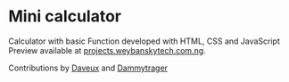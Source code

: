 # Mini calculator
Calculator with basic Function developed with HTML, CSS and JavaScript<br/>
Preview available at [projects.weybanskytech.com.ng](https://projects.weybanskytech.com.ng/calculator). 

Contributions by [Daveux](https://github.com/Daveux) and [Dammytrager](https://github.com/Dammytrager)
